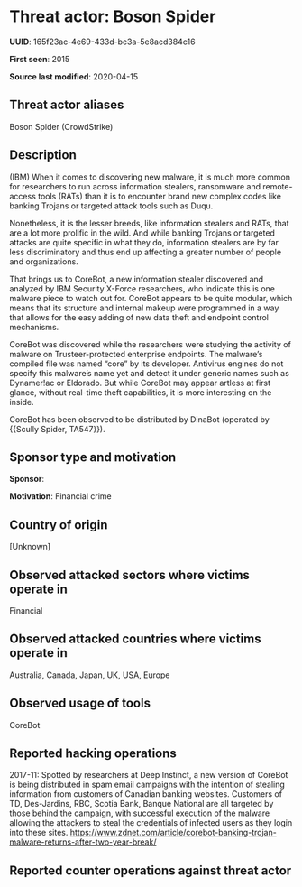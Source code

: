 # Threat actor: Boson Spider

**UUID**: 165f23ac-4e69-433d-bc3a-5e8acd384c16

**First seen**: 2015

**Source last modified**: 2020-04-15

## Threat actor aliases

Boson Spider (CrowdStrike)

## Description

(IBM) When it comes to discovering new malware, it is much more common for researchers to run across information stealers, ransomware and remote-access tools (RATs) than it is to encounter brand new complex codes like banking Trojans or targeted attack tools such as Duqu.

Nonetheless, it is the lesser breeds, like information stealers and RATs, that are a lot more prolific in the wild. And while banking Trojans or targeted attacks are quite specific in what they do, information stealers are by far less discriminatory and thus end up affecting a greater number of people and organizations.

That brings us to CoreBot, a new information stealer discovered and analyzed by IBM Security X-Force researchers, who indicate this is one malware piece to watch out for. CoreBot appears to be quite modular, which means that its structure and internal makeup were programmed in a way that allows for the easy adding of new data theft and endpoint control mechanisms.

CoreBot was discovered while the researchers were studying the activity of malware on Trusteer-protected enterprise endpoints. The malware’s compiled file was named “core” by its developer. Antivirus engines do not specify this malware’s name yet and detect it under generic names such as Dynamer!ac or Eldorado. But while CoreBot may appear artless at first glance, without real-time theft capabilities, it is more interesting on the inside.

CoreBot has been observed to be distributed by DinaBot (operated by {{Scully Spider, TA547}}).

## Sponsor type and motivation

**Sponsor**: 

**Motivation**: Financial crime


## Country of origin

[Unknown]

## Observed attacked sectors where victims operate in

Financial

## Observed attacked countries where victims operate in

Australia, Canada, Japan, UK, USA, Europe

## Observed usage of tools

CoreBot

## Reported hacking operations

2017-11: Spotted by researchers at Deep Instinct, a new version of CoreBot is being distributed in spam email campaigns with the intention of stealing information from customers of Canadian banking websites.
Customers of TD, Des-Jardins, RBC, Scotia Bank, Banque National are all targeted by those behind the campaign, with successful execution of the malware allowing the attackers to steal the credentials of infected users as they login into these sites.
https://www.zdnet.com/article/corebot-banking-trojan-malware-returns-after-two-year-break/

## Reported counter operations against threat actor





